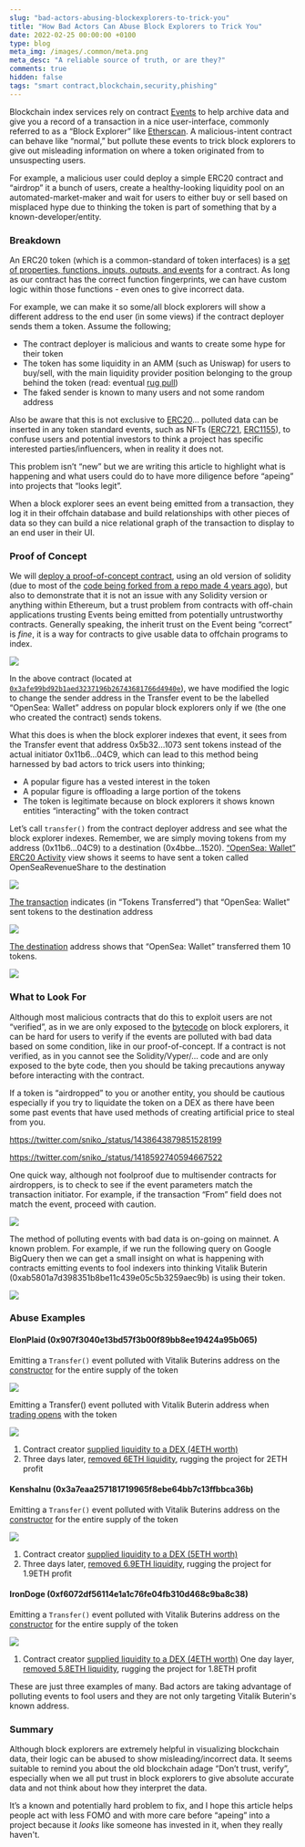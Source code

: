 ```yaml
---
slug: "bad-actors-abusing-blockexplorers-to-trick-you"
title: "How Bad Actors Can Abuse Block Explorers to Trick You"
date: 2022-02-25 00:00:00 +0100
type: blog
meta_img: /images/.common/meta.png
meta_desc: "A reliable source of truth, or are they?"
comments: true
hidden: false
tags: "smart contract,blockchain,security,phishing"
---
```


Blockchain index services rely on contract [Events](https://ethereum.org/ig/developers/tutorials/logging-events-smart-contracts/) to help archive data and give you a record of a transaction in a nice user-interface, commonly referred to as a “Block Explorer” like [Etherscan](https://etherscan.io/). A malicious-intent contract can behave like “normal,” but pollute these events to trick block explorers to give out misleading information on where a token originated from to unsuspecting users.

For example, a malicious user could deploy a simple ERC20 contract and “airdrop” it a bunch of users, create a healthy-looking liquidity pool on an automated-market-maker and wait for users to either buy or sell based on misplaced hype due to thinking the token is part of something that by a known-developer/entity.

### Breakdown
An ERC20 token (which is a common-standard of token interfaces) is a [set of properties, functions, inputs, outputs, and events](https://eips.ethereum.org/EIPS/eip-20) for a contract. As long as our contract has the correct function fingerprints, we can have custom logic within those functions - even ones to give incorrect data.

For example, we can make it so some/all block explorers will show a different address to the end user (in some views) if the contract deployer sends them a token. Assume the following;

* The contract deployer is malicious and wants to create some hype for their token
* The token has some liquidity in an AMM (such as Uniswap) for users to buy/sell, with the main liquidity provider position belonging to the group behind the token (read: eventual [rug pull](https://www.coingecko.com/en/glossary/rug-pulled))
* The faked sender is known to many users and not some random address

Also be aware that this is not exclusive to [ERC20](https://eips.ethereum.org/EIPS/eip-20)... polluted data can be inserted in any token standard events, such as NFTs ([ERC721](https://eips.ethereum.org/EIPS/eip-721), [ERC1155](https://eips.ethereum.org/EIPS/eip-1155)), to confuse users and potential investors to think a project has specific interested parties/influencers, when in reality it does not.

This problem isn’t “new” but we are writing this article to highlight what is happening and what users could do to have more diligence before “apeing” into projects that “looks legit”.

When a block explorer sees an event being emitted from a transaction, they log it in their offchain database and build relationships with other pieces of data so they can build a nice relational graph of the transaction to display to an end user in their UI.

### Proof of Concept
We will [deploy a proof-of-concept contract](https://polygonscan.com/address/0x3afe99bd92b1aed3237196b26743681766d4940e), using an old version of solidity (due to most of the [code being forked from a repo made 4 years ago](https://github.com/ConsenSys/Tokens/blame/fdf687c69d998266a95f15216b1955a4965a0a6d/contracts/eip20/EIP20.sol)), but also to demonstrate that it is not an issue with any Solidity version or anything within Ethereum, but a trust problem from contracts with off-chain applications trusting Events being emitted from potentially untrustworthy contracts. Generally speaking, the inherit trust on the Event being “correct” is *fine*, it is a way for contracts to give usable data to offchain programs to index.

![](./images/bad-actors-abusing-blockexplorers-to-trick-you/1.png)

In the above contract (located at [`0x3afe99bd92b1aed3237196b26743681766d4940e`](https://polygonscan.com/address/0x3afe99bd92b1aed3237196b26743681766d4940e)), we have modified the logic to change the sender address in the Transfer event to be the labelled “OpenSea: Wallet” address on popular block explorers only if we (the one who created the contract) sends tokens.

What this does is when the block explorer indexes that event, it sees from the Transfer event that address 0x5b32…1073 sent tokens instead of the actual initiator 0x11b6…04C9, which can lead to this method being harnessed by bad actors to trick users into thinking;

* A popular figure has a vested interest in the token
* A popular figure is offloading a large portion of the tokens
* The token is legitimate because on block explorers it shows known entities “interacting” with the token contract

Let’s call `transfer()` from the contract deployer address and see what the block explorer indexes. Remember, we are simply moving tokens from my address (0x11b6...04C9) to a destination (0x4bbe...1520). [“OpenSea: Wallet” ERC20 Activity](https://polygonscan.com/address/0x5b3256965e7c3cf26e11fcaf296dfc8807c01073#tokentxns) view shows it seems to have sent a token called OpenSeaRevenueShare to the destination

![](./images/bad-actors-abusing-blockexplorers-to-trick-you/2.png)

[The transaction](https://polygonscan.com/tx/0xc97c3b2a7d33780b85062383823cab88ee710392a8e711796e4533749b21f09b) indicates (in “Tokens Transferred”) that “OpenSea: Wallet” sent tokens to the destination address

![](./images/bad-actors-abusing-blockexplorers-to-trick-you/3.png)

[The destination](https://polygonscan.com/address/0x4bbeeb066ed09b7aed07bf39eee0460dfa261520#tokentxns) address shows that “OpenSea: Wallet” transferred them 10 tokens.

![](./images/bad-actors-abusing-blockexplorers-to-trick-you/4.png)

### What to Look For
Although most malicious contracts that do this to exploit users are not “verified”, as in we are only exposed to the [bytecode](https://blog.mycrypto.com/the-ethereum-virtual-machine---how-does-it-work-) on block explorers, it can be hard for users to verify if the events are polluted with bad data based on some condition, like in our proof-of-concept. If a contract is not verified, as in you cannot see the Solidity/Vyper/… code and are only exposed to the byte code, then you should be taking precautions anyway before interacting with the contract.

If a token is “airdropped” to you or another entity, you should be cautious especially if you try to liquidate the token on a DEX as there have been some past events that have used methods of creating artificial price to steal from you.

https://twitter.com/sniko_/status/1438643879851528199

https://twitter.com/sniko_/status/1418592740594667522

One quick way, although not foolproof due to multisender contracts for airdroppers, is to check to see if the event parameters match the transaction initiator. For example, if the transaction “From” field does not match the event, proceed with caution.

![](./images/bad-actors-abusing-blockexplorers-to-trick-you/5.png)

The method of polluting events with bad data is on-going on mainnet. A known problem. For example, if we run the following query on Google BigQuery then we can get a small insight on what is happening with contracts emitting events to fool indexers into thinking Vitalik Buterin (0xab5801a7d398351b8be11c439e05c5b3259aec9b) is using their token.

![](./images/bad-actors-abusing-blockexplorers-to-trick-you/6.png)

### Abuse Examples

#### ElonPlaid (0x907f3040e13bd57f3b00f89bb8ee19424a95b065)

Emitting a `Transfer()` event polluted with Vitalik Buterins address on the [constructor](https://etherscan.io/tx/0xb7ab98ee1f8ec0c68b2033b2615a67cb6217ba34f23f16a0f3de852ef638f27a) for the entire supply of the token

![](./images/bad-actors-abusing-blockexplorers-to-trick-you/7.png)

Emitting a Transfer() event polluted with Vitalik Buterin address when [trading opens](https://etherscan.io/tx/0xb4132c47674747f2e29283d394cba0e5ef3050f47b10a794d003479bf642be7c) with the token

![](./images/bad-actors-abusing-blockexplorers-to-trick-you/8.png)

1. Contract creator [supplied liquidity to a DEX (4ETH worth)](https://etherscan.io/tx/0xaee0f08830484be4362b42a83b9058dbf96e92ea425760ae0250963f4875006d)
2. Three days later, [removed 6ETH liquidity](https://etherscan.io/tx/0xc966569bc72ff16ceefeeaa3f8e21e0828906a5630ac92f1d66dd97717c51784), rugging the project for 2ETH profit

#### KenshaInu (0x3a7eaa257181719965f8ebe64bb7c13ffbbca36b)

Emitting a `Transfer()` event polluted with Vitalik Buterins address on the [constructor](https://etherscan.io/tx/0x35b908a227647e0bb2db1f6f9a4fbda1feb097e903112d97f666408eb2b18c96) for the entire supply of the token

![](./images/bad-actors-abusing-blockexplorers-to-trick-you/9.png)

1. Contract creator [supplied liquidity to a DEX (5ETH worth)](https://etherscan.io/tx/0x0ff5179e8c7a1c6064ff36290ad4e54b372df84410b1320906e9724ab0d43eff)
2. Three days later, [removed 6.9ETH liquidity](https://etherscan.io/tx/0xd8e66ef3775f37de170df94ac8630e0e51062044c4f6cc5f837b3401b546342c), rugging the project for 1.9ETH profit

#### IronDoge (0xf6072df56114e1a1c76fe04fb310d468c9ba8c38)

Emitting a `Transfer()` event polluted with Vitalik Buterins address on the [constructor](https://etherscan.io/tx/0xb897a68c38a4b33c0e30e9946a53b45aeeb89fdc3398c9d2deaab28d346086ed) for the entire supply of the token

![](./images/bad-actors-abusing-blockexplorers-to-trick-you/10.png)

1. Contract creator [supplied liquidity to a DEX (4ETH worth)](https://etherscan.io/tx/0xbb4e8e18f5771aad18bf2a4de29b5879a0a7af31b06a37ac07bbb08a0c1e024e)
One day layer, [removed 5.8ETH liquidity](https://etherscan.io/tx/0x6fd8584c139af694da9e74c82c7a1912e16ed5da29940934df4a3acfeff87dd3), rugging the project for 1.8ETH profit

These are just three examples of many. Bad actors are taking advantage of polluting events to fool users and they are not only targeting Vitalik Buterin's known address.

### Summary
Although block explorers are extremely helpful in visualizing blockchain data, their logic can be abused to show misleading/incorrect data. It seems suitable to remind you about the old blockchain adage “Don’t trust, verify”, especially when we all put trust in block explorers to give absolute accurate data and not think about how they interpret the data.

It’s a known and potentially hard problem to fix, and I hope this article helps people act with less FOMO and with more care before “apeing” into a project because it *looks* like someone has invested in it, when they really haven't.
